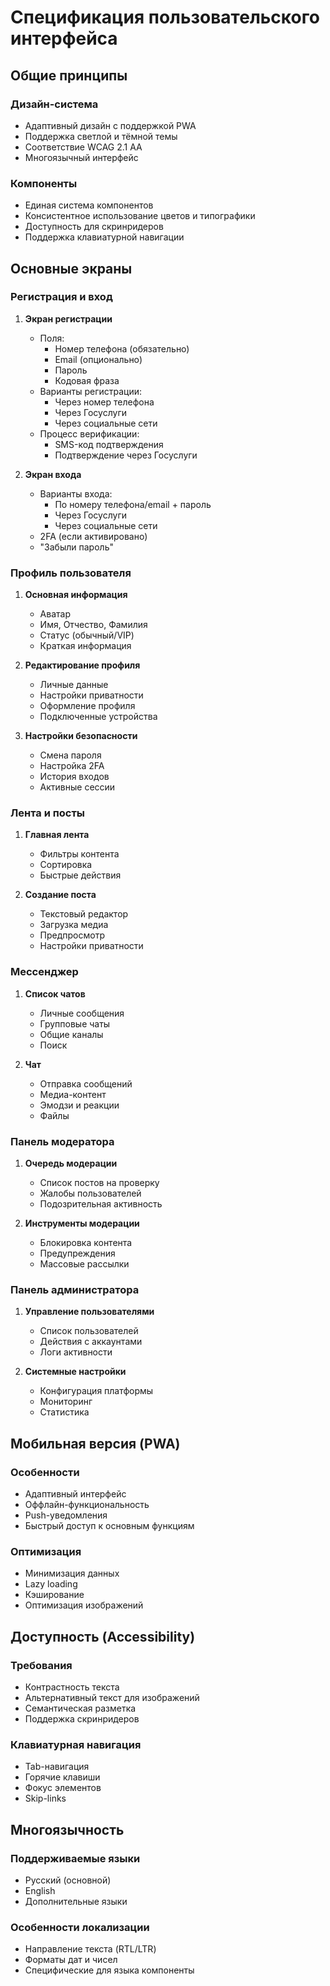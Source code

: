 # Спецификация пользовательского интерфейса

## Общие принципы

### Дизайн-система
- Адаптивный дизайн с поддержкой PWA
- Поддержка светлой и тёмной темы
- Соответствие WCAG 2.1 AA
- Многоязычный интерфейс

### Компоненты
- Единая система компонентов
- Консистентное использование цветов и типографики
- Доступность для скринридеров
- Поддержка клавиатурной навигации

## Основные экраны

### Регистрация и вход
1. **Экран регистрации**
   - Поля:
     * Номер телефона (обязательно)
     * Email (опционально)
     * Пароль
     * Кодовая фраза
   - Варианты регистрации:
     * Через номер телефона
     * Через Госуслуги
     * Через социальные сети
   - Процесс верификации:
     * SMS-код подтверждения
     * Подтверждение через Госуслуги

2. **Экран входа**
   - Варианты входа:
     * По номеру телефона/email + пароль
     * Через Госуслуги
     * Через социальные сети
   - 2FA (если активировано)
   - "Забыли пароль"

### Профиль пользователя
1. **Основная информация**
   - Аватар
   - Имя, Отчество, Фамилия
   - Статус (обычный/VIP)
   - Краткая информация

2. **Редактирование профиля**
   - Личные данные
   - Настройки приватности
   - Оформление профиля
   - Подключенные устройства

3. **Настройки безопасности**
   - Смена пароля
   - Настройка 2FA
   - История входов
   - Активные сессии

### Лента и посты
1. **Главная лента**
   - Фильтры контента
   - Сортировка
   - Быстрые действия

2. **Создание поста**
   - Текстовый редактор
   - Загрузка медиа
   - Предпросмотр
   - Настройки приватности

### Мессенджер
1. **Список чатов**
   - Личные сообщения
   - Групповые чаты
   - Общие каналы
   - Поиск

2. **Чат**
   - Отправка сообщений
   - Медиа-контент
   - Эмодзи и реакции
   - Файлы

### Панель модератора
1. **Очередь модерации**
   - Список постов на проверку
   - Жалобы пользователей
   - Подозрительная активность

2. **Инструменты модерации**
   - Блокировка контента
   - Предупреждения
   - Массовые рассылки

### Панель администратора
1. **Управление пользователями**
   - Список пользователей
   - Действия с аккаунтами
   - Логи активности

2. **Системные настройки**
   - Конфигурация платформы
   - Мониторинг
   - Статистика

## Мобильная версия (PWA)

### Особенности
- Адаптивный интерфейс
- Оффлайн-функциональность
- Push-уведомления
- Быстрый доступ к основным функциям

### Оптимизация
- Минимизация данных
- Lazy loading
- Кэширование
- Оптимизация изображений

## Доступность (Accessibility)

### Требования
- Контрастность текста
- Альтернативный текст для изображений
- Семантическая разметка
- Поддержка скринридеров

### Клавиатурная навигация
- Tab-навигация
- Горячие клавиши
- Фокус элементов
- Skip-links

## Многоязычность

### Поддерживаемые языки
- Русский (основной)
- English
- Дополнительные языки

### Особенности локализации
- Направление текста (RTL/LTR)
- Форматы дат и чисел
- Специфические для языка компоненты
